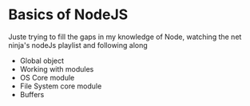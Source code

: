 <h1>Basics of NodeJS</h1>

<p>Juste trying to fill the gaps in my knowledge of Node, watching the net ninja's nodeJs playlist and following along</p>

<ul>
    <li>Global object</li>
    <li>Working with modules</li>
    <li>OS Core module</li>
    <li>File System core module</li>
    <li>Buffers</li>
</ul>